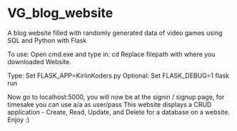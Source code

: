 # VG_blog_website
A blog website filled with randomly generated data of video games using SQL and Python with Flask

To use:
Open cmd.exe and type in: cd <filepath> 
Replace filepath with where you downloaded Website.

Type: 
Set FLASK_APP=KirlinKoders.py
Optional: Set FLASK_DEBUG=1
flask run

Now go to localhost:5000, you will now be at the signin / signup page, for timesake you can use a/a as user/pass
This website displays a CRUD application - Create, Read, Update, and Delete for a database on a website.
Enjoy :)
